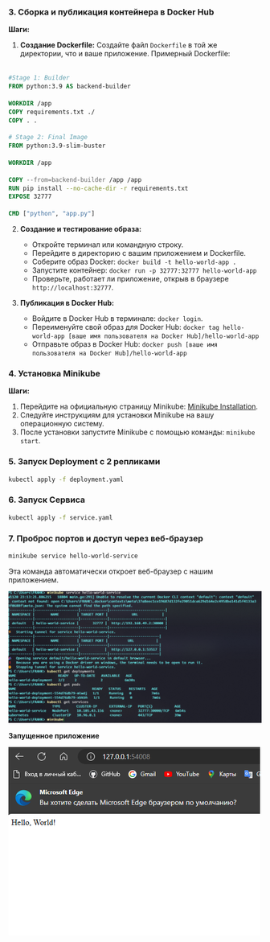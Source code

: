 ### 3. Сборка и публикация контейнера в Docker Hub

**Шаги:**

1. **Создание Dockerfile:**
   Создайте файл `Dockerfile` в той же директории, что и ваше приложение. Примерный Dockerfile:

```Dockerfile

#Stage 1: Builder
FROM python:3.9 AS backend-builder

WORKDIR /app
COPY requirements.txt ./
COPY . .

# Stage 2: Final Image
FROM python:3.9-slim-buster

WORKDIR /app

COPY --from=backend-builder /app /app
RUN pip install --no-cache-dir -r requirements.txt
EXPOSE 32777

CMD ["python", "app.py"]
```

2. **Создание и тестирование образа:**

   - Откройте терминал или командную строку.
   - Перейдите в директорию с вашим приложением и Dockerfile.
   - Соберите образ Docker: `docker build -t hello-world-app .`
   - Запустите контейнер: `docker run -p 32777:32777 hello-world-app`
   - Проверьте, работает ли приложение, открыв в браузере `http://localhost:32777`.

3. **Публикация в Docker Hub:**
   - Войдите в Docker Hub в терминале: `docker login`.
   - Переименуйте свой образ для Docker Hub: `docker tag hello-world-app [ваше имя пользователя на Docker Hub]/hello-world-app`
   - Отправьте образ в Docker Hub: `docker push [ваше имя пользователя на Docker Hub]/hello-world-app`


### 4. Установка Minikube

**Шаги:**

1. Перейдите на официальную страницу Minikube: [Minikube Installation](https://minikube.sigs.k8s.io/docs/start/).
2. Следуйте инструкциям для установки Minikube на вашу операционную систему.
3. После установки запустите Minikube с помощью команды: `minikube start`.

### 5. Запуск Deployment с 2 репликами

```bash
kubectl apply -f deployment.yaml
```

### 6. Запуск Сервиса

```bash
kubectl apply -f service.yaml
```

### 7. Проброс портов и доступ через веб-браузер

```bash
minikube service hello-world-service
```

Эта команда автоматически откроет веб-браузер с нашим приложением.

![Alt text](image.png)

**Запущенное приложение** 

![Alt text](image-1.png)